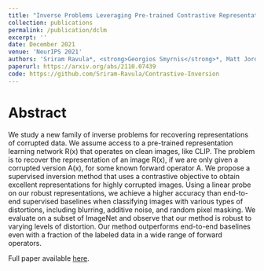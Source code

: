 ```yaml
---
title: "Inverse Problems Leveraging Pre-trained Contrastive Representations"
collection: publications
permalink: /publication/dclm
excerpt: ''
date: December 2021
venue: 'NeurIPS 2021'
authors: 'Sriram Ravula*, <strong>Georgios Smyrnis</strong>*, Matt Jordan, Alexandros G. Dimakis'
paperurl: https://arxiv.org/abs/2110.07439
code: https://github.com/Sriram-Ravula/Contrastive-Inversion
---
```


# Abstract

We study a new family of inverse problems for recovering representations of corrupted data. We assume access to a pre-trained representation learning network R(x) that operates on clean images, like CLIP. The problem is to recover the representation of an image R(x), if we are only given a corrupted version A(x), for some known forward operator A. We propose a supervised inversion method that uses a contrastive objective to obtain excellent representations for highly corrupted images. Using a linear probe on our robust representations, we achieve a higher accuracy than end-to-end supervised baselines when classifying images with various types of distortions, including blurring, additive noise, and random pixel masking. We evaluate on a subset of ImageNet and observe that our method is robust to varying levels of distortion. Our method outperforms end-to-end baselines even with a fraction of the labeled data in a wide range of forward operators.

Full paper available [here](https://arxiv.org/abs/2110.07439).
